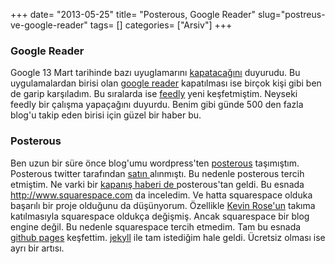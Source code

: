 +++
date= "2013-05-25"
title= "Posterous, Google Reader"
slug="postreus-ve-google-reader"
tags= []
categories= ["Arsiv"]
+++


### Google Reader
Google 13 Mart tarihinde bazı uyuglamarını <a target="_blank" href="http://googleblog.blogspot.com/2013/03/a-second-spring-of-cleaning.html">kapatacağını</a>  duyurudu. Bu uygulamalardan birisi olan <a target="_blank" href="http://google.com/reader">google reader</a> kapatılması ise birçok kişi gibi ben de garip karşıladım. Bu sıralarda ise <a href="http://www.feedly.com/" target="_blank">feedly</a> yeni keşfetmiştim. Neyseki feedly bir çalışma yapaçağını duyurdu. Benim gibi günde 500 den fazla blog'u takip eden birisi için güzel bir haber bu.
	

### Posterous
Ben uzun bir süre önce blog'umu wordpress'ten <a href="http://posterous.com/" target="_blank">posterous</a> taşımıştım. Posterous twitter tarafından <a href="https://blog.twitter.com/2012/welcoming-posterous-team-flock"> satın </a> alınmıştı. Bu nedenle posterous tercih etmiştim. Ne varki bir <a href="https://twitter.com/posterous/status/329270537329205248">kapanış haberi de </a> posterous'tan geldi. Bu esnada <http://www.squarespace.com> da inceledim. Ve hatta squarespace olduka başarılı bir proje olduğunu da düşünyorum. Özellikle <a href="http://blog.squarespace.com/blog/2008/9/5/kevin-rose-comes-to-squarespace.html">Kevin Rose'un</a> takıma katılmasıyla squarespace oldukça değişmiş. Ancak squarespace bir blog engine değil. Bu nedenle squarespace tercih etmedim.
Tam bu esnada <a href="http://pages.github.com/">github pages</a> keşfettim. <a href="http://jekyllrb.com/">jekyll</a> ile tam istediğim hale geldi.  Ücretsiz olması ise ayrı bir artısı.